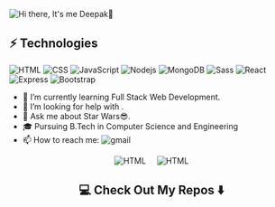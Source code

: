 ![ Hi there, It's me Deepak👋](https://github.com/DEEPAK-crypto/DEEPAK-crypto/raw/master/assets/intro_1.gif)

<!--
**DEEPAK-crypto/DEEPAK-crypto** is a ✨ _special_ ✨ repository because its `README.md` (this file) appears on your GitHub profile.

Here are some ideas to get you started: -->
## ⚡ Technologies
<p>
<img alt="HTML" src="https://img.shields.io/badge/-HTML5-%23E44D27?style=flat-square&logo=html5&logoColor=ffffff" />
<img alt="CSS" src="https://img.shields.io/badge/-CSS3-%231572B6?style=flat-square&logo=css3" />
<img alt="JavaScript" src="https://img.shields.io/badge/-JavaScript-%23F7DF1C?style=flat-square&logo=javascript&logoColor=000000&labelColor=%23F7DF1C&color=%23FFCE5A" />
<img alt="Nodejs" src="https://img.shields.io/badge/-Nodejs-43853d?style=flat-square&logo=Node.js&logoColor=white" />
<img alt="MongoDB" src="https://img.shields.io/badge/-MongoDB-13aa52?style=flat-square&logo=mongodb&logoColor=white" />
<img alt="Sass" src="https://img.shields.io/badge/-Sass-%23CC6699?style=flat-square&logo=sass&logoColor=white" />
<img alt="React" src="https://img.shields.io/badge/-React-%23282C34?style=flat-square&logo=react" />
<img alt="Express" src="https://img.shields.io/badge/-Express JS-3b3a2d?style=flat-square&logo=" />
<img alt="Bootstrap" src="https://img.shields.io/badge/-Bootstrap-%23282C34?style=flat-square&logo=bootstrap" />
        
        
</p>


- 🌱 I’m currently learning Full Stack Web Development.
- 🤔 I’m looking for help with .
- 💬 Ask me about Star Wars😎.
- 🎓 Pursuing B.Tech in Computer Science and Engineering
- 📫 How to reach me: <img alt="gmail" src="https://img.shields.io/badge/-DeepsDeep45@gmail.com-575757?style=flat-square&logo=gmail" />
 

<p align="center"><img alt="HTML" src="https://github-readme-stats.vercel.app/api?username=DEEPAK-crypto&hide=issues,prs&show_icons=true" />&nbsp&nbsp
   &nbsp
   
   
<img alt="HTML" src="https://github-readme-stats.vercel.app/api/top-langs/?username=DEEPAK-crypto&layout=compact" />
</p>
<h2  align="center">💻 Check Out My Repos ⬇️ </h2>
